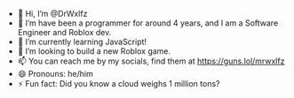 - 👋 Hi, I’m @DrWxlfz
- 👀 I’m have been a programmer for around 4 years, and I am a Software Engineer and Roblox dev.
- 🌱 I’m currently learning JavaScript!
- 💞️ I’m looking to build a new Roblox game.
- 📫 You can reach me by my socials, find them at https://guns.lol/mrwxlfz
- 😄 Pronouns: he/him
- ⚡ Fun fact: Did you know a cloud weighs 1 million tons?
